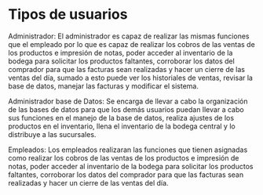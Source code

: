 # Tipos de usuarios

Administrador:  El administrador es capaz de realizar las mismas funciones que el empleado por lo que es capaz de realizar los cobros de las ventas de los productos e impresión de notas, poder acceder al inventario de la bodega para solicitar los productos faltantes, corroborar los datos del comprador para que las facturas sean realizadas y hacer un cierre de las ventas del día, sumado a esto puede ver los historiales de ventas, revisar la base de datos, manejar las facturas y modificar el sistema. 

Administrador base de Datos: Se encarga de llevar a cabo la organización de las bases de datos para que los demás usuarios puedan llevar a cabo sus funciones en el manejo de la base de datos, realiza ajustes de los productos en el inventario, llena el inventario de la bodega central y lo distribuye a las sucursales. 
 
Empleados:  Los empleados realizaran las funciones que tienen asignadas como realizar los cobros de las ventas de los productos e impresión de notas, poder acceder al inventario de la bodega para solicitar los productos faltantes, corroborar los datos del comprador para que las facturas sean realizadas y hacer un cierre de las ventas del día.  
